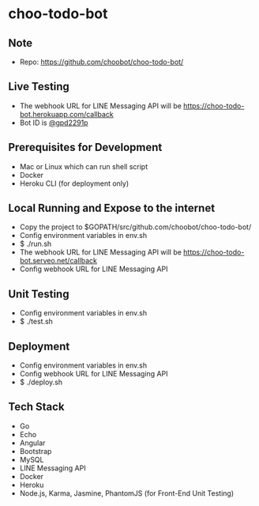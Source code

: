 # choo-todo-bot

## Note
- Repo: https://github.com/choobot/choo-todo-bot/

## Live Testing
- The webhook URL for LINE Messaging API will be https://choo-todo-bot.herokuapp.com/callback
- Bot ID is [@gpd2291p](http://line.me/ti/p/~@gpd2291p)

## Prerequisites for Development
- Mac or Linux which can run shell script
- Docker
- Heroku CLI (for deployment only)

## Local Running and Expose to the internet
- Copy the project to $GOPATH/src/github.com/choobot/choo-todo-bot/
- Config environment variables in env.sh
- $ ./run.sh
- The webhook URL for LINE Messaging API will be https://choo-todo-bot.serveo.net/callback
- Config webhook URL for LINE Messaging API

## Unit Testing
- Config environment variables in env.sh
- $ ./test.sh

## Deployment
- Config environment variables in env.sh
- Config webhook URL for LINE Messaging API
- $ ./deploy.sh

## Tech Stack
- Go
- Echo
- Angular
- Bootstrap
- MySQL
- LINE Messaging API
- Docker
- Heroku
- Node.js, Karma, Jasmine, PhantomJS (for Front-End Unit Testing)